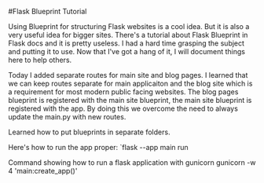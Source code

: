 #Flask Blueprint Tutorial

Using Blueprint for structuring Flask websites is a cool idea.
But it is also a very useful idea for bigger sites. 
There's a tutorial about Flask Blueprint in Flask docs and it is pretty useless. 
I had a hard time grasping the subject and putting it to use. 
Now that I've got a hang of it, I will document things here to help others. 

Today I added separate routes for main site and blog pages.
I learned that we can keep routes separate for main applicaiton and the blog site which is a requirement for most modern public facing websites. 
The blog pages blueprint is registered with the main site blueprint, the main site blueprint is registered with the app.
By doing this we overcome the need to always update the main.py with new routes. 

Learned how to put blueprints in separate folders.

Here's how to run the app proper:
`flask --app main run

Command showing how to run a flask application with gunicorn
gunicorn -w 4 'main:create_app()'